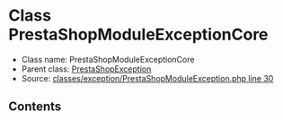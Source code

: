 Class PrestaShopModuleExceptionCore
=====================





* Class name: PrestaShopModuleExceptionCore
* Parent class: [PrestaShopException](class.PrestaShopExceptionCore.md)
* Source: [classes/exception/PrestaShopModuleException.php line 30](https://github.com/PrestaShop/PrestaShop/blob/1.6.1.0/classes/exception/PrestaShopModuleException.php#L30)


Contents
--------











